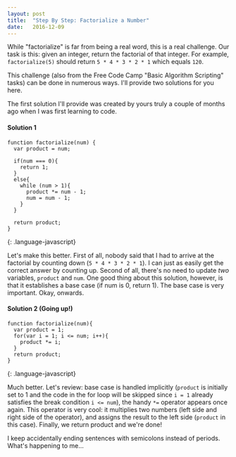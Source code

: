 ```yaml
---
layout: post
title:  "Step By Step: Factorialize a Number"
date:   2016-12-09
---
```


While "factorialize" is far from being a real word, this is a real challenge.
Our task is this: given an integer, return the factorial of that integer.
For example, `factorialize(5)` should return `5 * 4 * 3 * 2 * 1` which equals `120`.

This challenge (also from the Free Code Camp "Basic Algorithm Scripting" tasks) can be done in numerous ways. I'll provide two solutions for you here.

The first solution I'll provide was created by yours truly a couple of months ago when I was first learning to code.

#### Solution 1
```
function factorialize(num) {
  var product = num;

  if(num === 0){
    return 1;
  }
  else{
    while (num > 1){
      product *= num - 1;
      num = num - 1;
    }
  }

  return product;
}
```
{: .language-javascript}

Let's make this better. First of all, nobody said that I had to arrive at the factorial by counting down (`5 * 4 * 3 * 2 * 1`). I can just as easily get the correct answer by counting up. Second of all, there's no need to update *two* variables, `product` and `num`.  One good thing about this solution, however, is that it establishes a base case (if num is 0, return 1). The base case is very important. Okay, onwards.

#### Solution 2 (Going up!)
```
function factorialize(num){
  var product = 1;
  for(var i = 1; i <= num; i++){
    product *= i;
  }
  return product;
}
```
{: .language-javascript}

Much better. Let's review: base case is handled implicitly (`product` is initially set to 1 and the code in the for loop will be skipped since `i = 1` already satisfies the break condition `i <= num`), the handy `*=` operator appears once again. This operator is very cool: it multiplies two numbers (left side and right side of the operator), and assigns the result to the left side (`product` in this case). Finally, we return product and we're done!

I keep accidentally ending sentences with semicolons instead of periods. What's happening to me...
